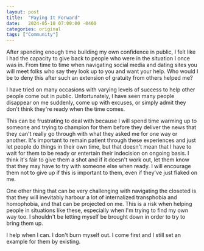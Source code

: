 ```yaml
---
layout: post
title:  "Paying It Forward"
date:   2024-05-10 07:00:00 -0400
categories: original
tags: ["Community"]
---
```

After spending enough time building my own confidence in public, I felt like I had the capacity to give back to people who were in the situation I once was in. From time to time when navigating social media and dating sites you will meet folks who say they look up to you and want your help. Who would I be to deny this after such an extension of gratuity from others helped me?

I have tried on many occasions with varying levels of success to help other people come out in public. Unfortunately, I have seen many people disappear on me suddenly, come up with excuses, or simply admit they don't think they're ready when the time comes.

This can be frustrating to deal with because I will spend time warming up to someone and trying to champion for them before they deliver the news that they can't really go through with what they asked me for one way or another. It's important to remain patient through these experiences and just let people do things in their own time, but that doesn't mean that I have to wait for them to be ready or entertain their indecision on ongoing basis. I think it's fair to give them a shot and if it doesn't work out, let them know that they may have to try with someone else when ready. I will encourage them not to give up if this is important to them, even if they've just flaked on me.

One other thing that can be very challenging with navigating the closeted is that they will inevitably harbour a lot of internalized transphobia and homophobia, and that can be projected on me. This is a risk when helping people in situations like these, especially when I'm trying to find my own way too. I shouldn't be letting myself be brought down in order to try to bring them up.

I help when I can. I don't burn myself out. I come first and I still set an example for them by existing.